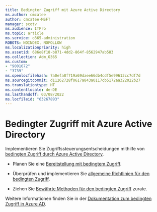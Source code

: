 ```yaml
---
title: Bedingter Zugriff mit Azure Active Directory
ms.author: cmcatee
author: cmcatee-MSFT
manager: scotv
ms.audience: ITPro
ms.topic: article
ms.service: o365-administration
ROBOTS: NOINDEX, NOFOLLOW
ms.localizationpriority: high
ms.assetid: 686e8f18-b871-4dd2-864f-8562947ab583
ms.collection: Adm_O365
ms.custom:
- "9001672"
- "3739"
ms.openlocfilehash: 7a0efa8f719a69daee66db4cdf5e99613cc7df7d
ms.sourcegitcommit: d11262728f0617a843a0117cb5172aa322022b27
ms.translationtype: HT
ms.contentlocale: de-DE
ms.lasthandoff: 03/08/2022
ms.locfileid: "63267893"
---
```

# <a name="conditional-access-with-azure-active-directory"></a>Bedingter Zugriff mit Azure Active Directory

Implementieren Sie Zugriffssteuerungsentscheidungen mithilfe von [bedingten Zugriff durch Azure Active Directory](https://docs.microsoft.com/azure/active-directory/conditional-access/overview).

- Planen Sie eine [Bereitstellung mit bedingtem Zugriff](https://docs.microsoft.com/azure/active-directory/conditional-access/plan-conditional-access). 

- Überprüfen und implementieren Sie [allgemeine Richtlinien für den bedingten Zugriff](https://docs.microsoft.com/azure/active-directory/conditional-access/concept-conditional-access-policy-common).

- Ziehen Sie [Bewährte Methoden für den bedingten Zugriff](https://docs.microsoft.com/azure/active-directory/conditional-access/best-practices) zurate.

Weitere Informationen finden Sie in der [Dokumentation zum bedingten Zugriff in Azure AD](https://docs.microsoft.com/azure/active-directory/conditional-access/).
